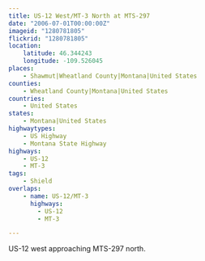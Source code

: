 ```yaml
---
title: US-12 West/MT-3 North at MTS-297
date: "2006-07-01T00:00:00Z"
imageid: "1280781805"
flickrid: "1280781805"
location:
    latitude: 46.344243
    longitude: -109.526045
places:
    - Shawmut|Wheatland County|Montana|United States
counties:
    - Wheatland County|Montana|United States
countries:
    - United States
states:
    - Montana|United States
highwaytypes:
    - US Highway
    - Montana State Highway
highways:
    - US-12
    - MT-3
tags:
    - Shield
overlaps:
    - name: US-12/MT-3
      highways:
        - US-12
        - MT-3

---
```

US-12 west approaching MTS-297 north.